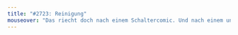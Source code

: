 ```yaml
---
title: "#2723: Reinigung"
mouseover: "Das riecht doch nach einem Schaltercomic. Und nach einem ungewaschenen Fred."
---
```

